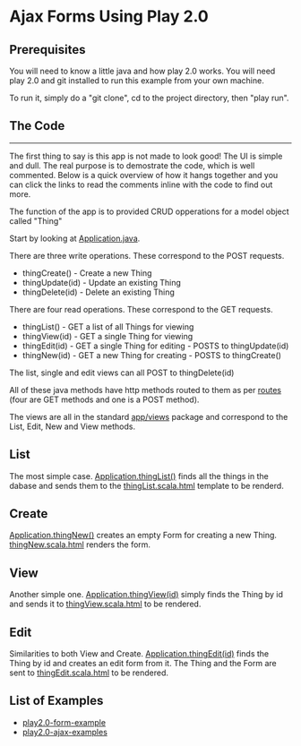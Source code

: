 Ajax Forms Using Play 2.0
=========================

Prerequisites
------------

You will need to know a little java and how play 2.0 works. You will need play 2.0 and git 
installed to run this example from your own machine.

To run it, simply do a "git clone", cd to the project directory, then "play run".

The Code
--------







-----------------------
The first thing to say is this app is not made to look good! The UI is  simple and 
dull. The real purpose is to demostrate the code, which is well commented. Below is a quick
overview of how it hangs together and you can click the links to read the comments inline
with the code to find out more.

The function of the app is to provided CRUD opperations for a model object called "Thing"

Start by looking at [Application.java](play2.0-form-example/blob/master/app/controllers/Application.java).

There are three write operations. These correspond to the POST requests.
   * thingCreate()   - Create a new Thing
   * thingUpdate(id) - Update an existing Thing
   * thingDelete(id) - Delete an existing Thing
   
There are four read operations. These correspond to the GET requests.
   * thingList()   - GET a list of all Things for viewing
   * thingView(id) - GET a single Thing for viewing 
   * thingEdit(id) - GET a single Thing for editing - POSTS to thingUpdate(id)
   * thingNew(id)  - GET a new Thing for creating   - POSTS to thingCreate()

The list, single and edit views can all POST to thingDelete(id)


All of these java methods have http methods routed to them as per [routes](play2.0-form-example/blob/master/conf/routes) (four are GET methods and one is a POST method).

The views are all in the standard [app/views](play2.0-form-example/blob/master/app/views) package and correspond to the List, Edit, New and View methods.


List
----

The most simple case. [Application.thingList()](play2.0-form-example/blob/master/app/controllers/Application.java) 
finds all the things in the dabase and sends them to the 
[thingList.scala.html](play2.0-form-example/blob/master/app/views/thingList.scala.html) template
to be renderd.

Create
------

[Application.thingNew()](play2.0-form-example/blob/master/app/controllers/Application.java) creates an empty 
Form<Thing> for creating a new Thing. [thingNew.scala.html](play2.0-form-example/blob/master/app/views/thingNew.scala.html) renders the form.

View
----

Another simple one. [Application.thingView(id)](play2.0-form-example/blob/master/app/controllers/Application.java)
simply finds the Thing by id and sends it to 
[thingView.scala.html](play2.0-form-example/blob/master/app/views/thingView.scala.html) to be rendered.

Edit
----

Similarities to both View and Create.
[Application.thingEdit(id)](play2.0-form-example/blob/master/app/controllers/Application.java) finds the Thing by id
and creates an edit form from it. The Thing and the Form are sent to 
[thingEdit.scala.html](play2.0-form-example/blob/master/app/views/thingView.scala.html) 
to be rendered.

List of Examples
--------------
* [play2.0-form-example](play2.0-form-example)
* [play2.0-ajax-examples](play2.0-ajax-examples)
